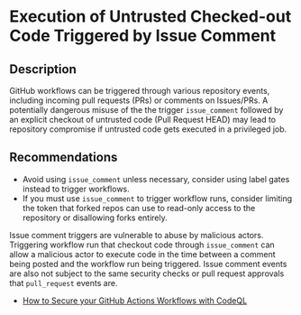 # Execution of Untrusted Checked-out Code Triggered by Issue Comment

## Description

GitHub workflows can be triggered through various repository events, including incoming pull requests (PRs) or comments on Issues/PRs. A potentially dangerous misuse of the the trigger `issue_comment` followed by an explicit checkout of untrusted code (Pull Request HEAD) may lead to repository compromise if untrusted code gets executed in a privileged job.

## Recommendations

- Avoid using `issue_comment` unless necessary, consider using label gates instead to trigger workflows.
- If you must use `issue_comment` to trigger workflow runs, consider limiting the token that forked repos can use to read-only access to the repository or disallowing forks entirely.

Issue comment triggers are vulnerable to abuse by malicious actors. Triggering workflow run that checkout code through `issue_comment` can allow a malicious actor to execute code in the time between a comment being posted and the workflow run being triggered. Issue comment events are also not subject to the same security checks or pull request approvals that `pull_request` events are.

- [How to Secure your GitHub Actions Workflows with CodeQL](https://github.blog/security/application-security/how-to-secure-your-github-actions-workflows-with-codeql/#issueoops-security-pitfalls-with-issue_comment-trigger)
